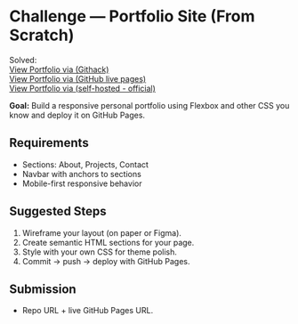 # Challenge — Portfolio Site (From Scratch)

Solved: <br>
<a href="https://raw.githack.com/KenVermillionJr/2-1-Responsive-Portfolio/refs/heads/main/" target="_blank">View Portfolio via (Githack)</a> <br>
<a href="https://kenvermillionjr.github.io/2-1-Responsive-Portfolio/" target="_blank">View Portfolio via (GitHub live pages)</a> <br>
<a href="https://kenvermillionjr.github.io/2-1-Responsive-Portfolio/" target="_blank">View Portfolio via (self-hosted - official)</a> 

**Goal:** Build a responsive personal portfolio using Flexbox and other CSS you know and deploy it on GitHub Pages.

## Requirements

- Sections: About, Projects, Contact
- Navbar with anchors to sections
- Mobile-first responsive behavior

## Suggested Steps

1. Wireframe your layout (on paper or Figma).
2. Create semantic HTML sections for your page.
3. Style with your own CSS for theme polish.
4. Commit → push → deploy with GitHub Pages.

## Submission

- Repo URL + live GitHub Pages URL.
